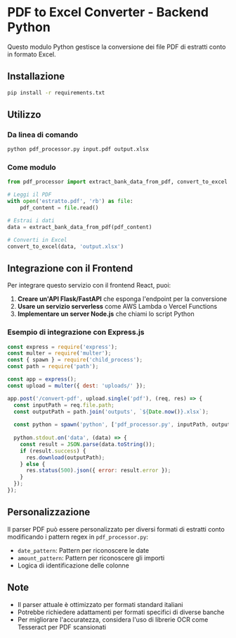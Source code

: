 # PDF to Excel Converter - Backend Python

Questo modulo Python gestisce la conversione dei file PDF di estratti conto in formato Excel.

## Installazione

```bash
pip install -r requirements.txt
```

## Utilizzo

### Da linea di comando
```bash
python pdf_processor.py input.pdf output.xlsx
```

### Come modulo
```python
from pdf_processor import extract_bank_data_from_pdf, convert_to_excel

# Leggi il PDF
with open('estratto.pdf', 'rb') as file:
    pdf_content = file.read()

# Estrai i dati
data = extract_bank_data_from_pdf(pdf_content)

# Converti in Excel
convert_to_excel(data, 'output.xlsx')
```

## Integrazione con il Frontend

Per integrare questo servizio con il frontend React, puoi:

1. **Creare un'API Flask/FastAPI** che esponga l'endpoint per la conversione
2. **Usare un servizio serverless** come AWS Lambda o Vercel Functions
3. **Implementare un server Node.js** che chiami lo script Python

### Esempio di integrazione con Express.js

```javascript
const express = require('express');
const multer = require('multer');
const { spawn } = require('child_process');
const path = require('path');

const app = express();
const upload = multer({ dest: 'uploads/' });

app.post('/convert-pdf', upload.single('pdf'), (req, res) => {
  const inputPath = req.file.path;
  const outputPath = path.join('outputs', `${Date.now()}.xlsx`);
  
  const python = spawn('python', ['pdf_processor.py', inputPath, outputPath]);
  
  python.stdout.on('data', (data) => {
    const result = JSON.parse(data.toString());
    if (result.success) {
      res.download(outputPath);
    } else {
      res.status(500).json({ error: result.error });
    }
  });
});
```

## Personalizzazione

Il parser PDF può essere personalizzato per diversi formati di estratti conto modificando i pattern regex in `pdf_processor.py`:

- `date_pattern`: Pattern per riconoscere le date
- `amount_pattern`: Pattern per riconoscere gli importi
- Logica di identificazione delle colonne

## Note

- Il parser attuale è ottimizzato per formati standard italiani
- Potrebbe richiedere adattamenti per formati specifici di diverse banche
- Per migliorare l'accuratezza, considera l'uso di librerie OCR come Tesseract per PDF scansionati